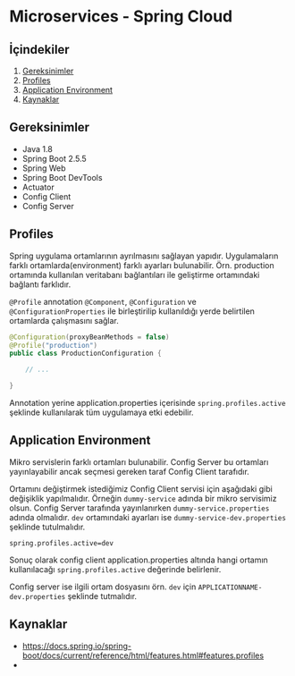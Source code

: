 # Microservices - Spring Cloud 

## İçindekiler

1. [Gereksinimler](#gereksinimler)
2. [Profiles](#profiles)
3. [Application Environment](#application-environment)
4. [Kaynaklar](#kaynaklar)

## Gereksinimler
* Java 1.8
* Spring Boot 2.5.5
* Spring Web
* Spring Boot DevTools
* Actuator
* Config Client
* Config Server


## Profiles
Spring uygulama ortamlarının ayrılmasını sağlayan yapıdır. Uygulamaların farklı ortamlarda(environment) farklı ayarları bulunabilir. Örn. production ortamında kullanılan veritabanı bağlantıları ile geliştirme ortamındaki bağlantı farklıdır.

`@Profile` annotation `@Component`, `@Configuration` ve `@ConfigurationProperties` ile birleştirilip kullanıldığı yerde belirtilen ortamlarda çalışmasını sağlar.

```java
@Configuration(proxyBeanMethods = false)
@Profile("production")
public class ProductionConfiguration {

    // ...

}
```

Annotation yerine application.properties içerisinde `spring.profiles.active` şeklinde kullanılarak tüm uygulamaya etki edebilir.


## Application Environment

Mikro servislerin farklı ortamları bulunabilir. Config Server bu ortamları yayınlayabilir ancak seçmesi gereken taraf Config Client tarafıdır.

Ortamını değiştirmek istediğimiz Config Client servisi için aşağıdaki gibi değişiklik yapılmalıdır. Örneğin `dummy-service` adında bir mikro servisimiz olsun. Config Server tarafında yayınlanırken `dummy-service.properties` adında olmalıdır. `dev` ortamındaki ayarları ise `dummy-service-dev.properties` şeklinde tutulmalıdır.
```properties
spring.profiles.active=dev
```

Sonuç olarak config client application.properties altında hangi ortamın kullanılacağı `spring.profiles.active` değerinde belirlenir. 

Config server ise ilgili ortam dosyasını örn. `dev` için `APPLICATIONNAME-dev.properties` şeklinde tutmalıdır.


## Kaynaklar

- https://docs.spring.io/spring-boot/docs/current/reference/html/features.html#features.profiles
- 